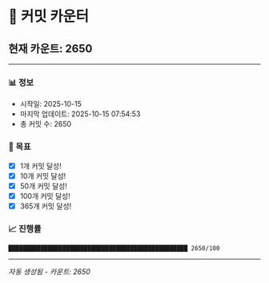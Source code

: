 # 🔢 커밋 카운터

## 현재 카운트: 2650

---

### 📊 정보
- 시작일: 2025-10-15
- 마지막 업데이트: 2025-10-15 07:54:53
- 총 커밋 수: 2650

### 🎯 목표
- [x] 1개 커밋 달성!
- [x] 10개 커밋 달성!
- [x] 50개 커밋 달성!
- [x] 100개 커밋 달성!
- [x] 365개 커밋 달성!

### 📈 진행률
```
██████████████████████████████████████████████████ 2650/100
```

---
*자동 생성됨 - 카운트: 2650*
